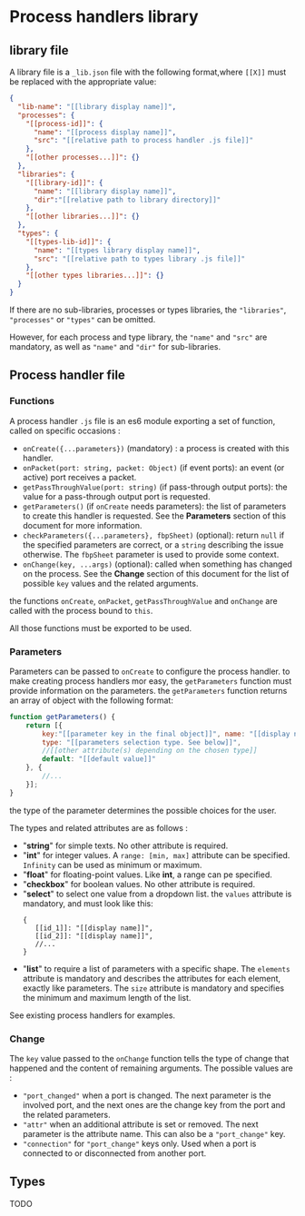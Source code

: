 
# Process handlers library

## library file

A library file is a `_lib.json` file with the following format,where `[[X]]`
must be replaced with the appropriate value:
```json
{
  "lib-name": "[[library display name]]",
  "processes": {
    "[[process-id]]": {
      "name": "[[process display name]]",
      "src": "[[relative path to process handler .js file]]"
    },
    "[[other processes...]]": {}
  },
  "libraries": {
    "[[library-id]]": {
      "name": "[[library display name]]",
      "dir":"[[relative path to library directory]]"
    },
    "[[other libraries...]]": {}
  },
  "types": {
    "[[types-lib-id]]": {
      "name": "[[types library display name]]",
      "src": "[[relative path to types library .js file]]"
    },
    "[[other types libraries...]]": {}
  }
}
```

If there are no sub-libraries, processes or types libraries, the `"libraries"`,
`"processes"` or `"types"` can be omitted.

However, for each process and type library, the `"name"` and `"src"`
are mandatory, as well as `"name"` and `"dir"` for sub-libraries.

## Process handler file

### Functions
A process handler `.js` file is an es6 module exporting a set of function,
called on specific occasions :
  * `onCreate({...parameters})` (mandatory) : a process is created
    with this handler.
  * `onPacket(port: string, packet: Object)` (if event ports):
    an event (or active) port receives a packet.
  * `getPassThroughValue(port: string)` (if pass-through output ports):
    the value for a pass-through output port is requested.
  * `getParameters()` (if `onCreate` needs parameters): the list of
    parameters to create this handler is requested. See the **Parameters**
    section of this document for more information.
  * `checkParameters({...parameters}, fbpSheet)` (optional): return `null`
    if the specified parameters are correct, or a `string` describing
    the issue otherwise. The `fbpSheet` parameter is used to provide some context.
  * `onChange(key, ...args)` (optional): called when something has changed
    on the process. See the **Change** section of this document for the list
    of possible `key` values and the related arguments.
    

the functions `onCreate`, `onPacket`, `getPassThroughValue` and `onChange`
are called with the process bound to `this`.

All those functions must be exported to be used.

### Parameters

Parameters can be passed to `onCreate` to configure the process handler.
to make creating process handlers mor easy, the `getParameters` function
must provide information on the parameters.
the `getParameters` function returns an array of object with the following
format:
```js
function getParameters() {
    return [{
        key:"[[parameter key in the final object]]", name: "[[display name]]",
        type: "[[parameters selection type. See below]]",
        //[[other attribute(s) depending on the chosen type]]
        default: "[[default value]]"
    }, {
        //...
    }];
}
```
the type of the parameter determines the possible choices for the user.

The types and related attributes are as follows :
  * "**string**" for simple texts. No other attribute is required.
  * "**int**" for integer values. A `range: [min, max]` attribute can be specified.
    `Infinity` can be used as minimum or maximum.
  * "**float**" for floating-point values. Like **int**, a range can pe specified.
  * "**checkbox**" for boolean values. No other attribute is required.
  * "**select**" to select one value from a dropdown list. the `values` attribute
    is mandatory, and must look like this:
     ```
     {
        [[id_1]]: "[[display name]]",
        [[id_2]]: "[[display name]]",
        //...
     }
     ```
  * "**list**" to require a list of parameters with a specific shape.
    The `elements` attribute is mandatory and describes the attributes for each
    element, exactly like parameters. The `size` attribute is mandatory
    and specifies the minimum and maximum length of the list.

See existing process handlers for examples.

### Change

The `key` value passed to the `onChange` function tells the type of change that
happened and the content of remaining arguments. The possible values are :
  * `"port_changed"` when a port is changed. The next parameter is the involved port,
    and the next ones are the change key from the port and the related parameters.
  * `"attr"` when an additional attribute is set or removed. The next parameter
    is the attribute name. This can also be a `"port_change"` key.
  * `"connection"` for `"port_change"` keys only. Used when a port is connected to
    or disconnected from another port.
  

## Types

TODO
    